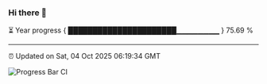 ### Hi there 👋

⏳ Year progress { ██████████████████████▁▁▁▁▁▁▁▁ } 75.69 %

---

⏰ Updated on Sat, 04 Oct 2025 06:19:34 GMT

![Progress Bar CI](https://github.com/liununu/liununu/workflows/Progress%20Bar%20CI/badge.svg)
